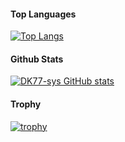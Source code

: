 #### Top Languages
[![Top Langs](https://github-readme-stats.vercel.app/api/top-langs/?username=DK77-sys&layout=compact)](https://github.com/DK77-sys)


#### Github Stats
[![DK77-sys GitHub stats](https://github-readme-stats.vercel.app/api?username=DK77-sys&show_icons=true&theme=radical)](https://github.com/DK77-sys)

#### Trophy
[![trophy](https://github-profile-trophy.vercel.app/?username=DK77-sys&theme=onedark)](https://github.com/ryo-ma/github-profile-trophy)
